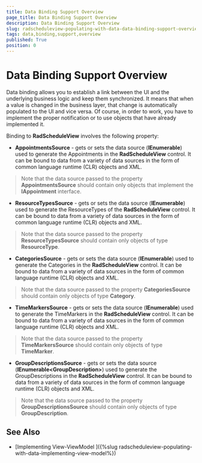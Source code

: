 ```yaml
---
title: Data Binding Support Overview
page_title: Data Binding Support Overview
description: Data Binding Support Overview
slug: radscheduleview-populating-with-data-data-binding-support-overview
tags: data,binding,support,overview
published: True
position: 0
---
```


# Data Binding Support Overview

Data binding allows you to establish a link between the UI and the underlying business logic and keep them synchronized. It means that when a value is changed in the business layer, that change is automatically populated to the UI and vice versa. Of course, in order to work, you have to implement the proper notification or to use objects that have already implemented it.        

Binding to __RadScheduleView__ involves the following property:        

* __AppointmentsSource__ - gets or sets the data source (__IEnumerable__) used to generate the Appointments in the __RadScheduleView__ control. It can be bound to data from a variety of data sources in the form of common language runtime (CLR) objects and XML.            

>Note that the data source passed to the property __AppointmentsSource__ should contain only objects that implement the __IAppointment__ interface.

* __ResourceTypesSource__ -  gets or sets the data source (__IEnumerable__) used to generate the ResourceTypes of the __RadScheduleView__ control. It can be bound to data from a variety of data sources in the form of common language runtime (CLR) objects and XML.

>Note that the data source passed to the property __ResourceTypesSource__ should contain only objects of type __ResourceType__.

* __CategoriesSource__ - gets or sets the data source (__IEnumerable__) used to generate the Categories in the __RadScheduleView__ control. It can be bound to data from a variety of data sources in the form of common language runtime (CLR) objects and XML.

>Note that the data source passed to the property __CategoriesSource__ should contain only objects of type __Category__.

* __TimeMarkersSource__ - gets or sets the data source (__IEnumerable__) used to generate the TimeMarkers in the __RadScheduleView__ control. It can be bound to data from a variety of data sources in the form of common language runtime (CLR) objects and XML.

>Note that the data source passed to the property __TimeMarkersSource__ should contain only objects of type __TimeMarker__.

* __GroupDescriptionsSource__ - gets or sets the data source (__IEnumerable\<GroupDescription\>__) used to generate the GroupDescriptions in the __RadScheduleView__ control. It can be bound to data from a variety of data sources in the form of common language runtime (CLR) objects and XML.

>Note that the data source passed to the property __GroupDescriptionsSource__ should contain only objects of type __GroupDescription__.

## See Also

 * [Implementing View-ViewModel ]({%slug radscheduleview-populating-with-data-implementing-view-model%})